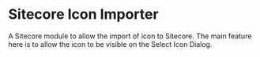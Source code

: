 # Sitecore Icon Importer
A Sitecore module to allow the import of icon to Sitecore. The main feature here is to allow the icon to be visible on the Select Icon Dialog.
